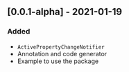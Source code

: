 ## [0.0.1-alpha] - 2021-01-19
### Added
- `ActivePropertyChangeNotifier`
- Annotation and code generator
- Example to use the package
